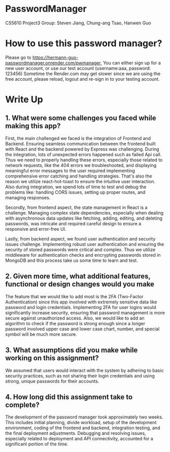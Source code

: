 # PasswordManager
CS5610 Project3
Group: Steven Jiang, Chung-ang Tsao, Hanwen Guo

# How to use this password manager?
Please go to https://hermann-guo-passwordmanager.onrender.com/pwmanager,
You can either sign up for a new user account, or use our test account (username:aaa, password: 123456)
Sometime the Render.com may get slower since we are using the free account, please reload, logout and re-sign in to your testing account.

# Write Up

## 1. What were some challenges you faced while making this app?
First, the main challenged we faced is the integration of Frontend and Backend. Ensuring seamless communication between the frontend built with React and the backend powered by Express was challenging. During the integration, lots of unexpected errors happened such as failed Api call. Thus we need to properly handling these errors, especially those related to network requests, like the 404 errors we troubleshooted, and displaying meaningful error messages to the user required implementing comprehensive error catching and handling strategies. That's also the reason we utilize react-hot-toast to ensure the intuitive user interaction. Also during integration, we spend lots of time to test and debug the problems like: handling CORS issues, setting up proper routes, and managing responses.

Secondly, from frontend aspect, the state management in React is a challenge. Managing complex state dependencies, especially when dealing with asynchronous data updates like fetching, adding, editing, and deleting passwords, was intricate and required careful design to ensure a responsive and error-free UI.

Lastly, from backend  aspect, we found user authentication and security issues challenge. Implementing robust user authentication and ensuring the security of stored passwords were critical and complex. Thus we utilize middleware for authentication checks and encrypting passwords stored in MongoDB and this process take us some time to learn and test.

## 2. Given more time, what additional features, functional or design changes would you make
The feature that we would like to add most is the 2FA (Two-Factor Authentication) since this app involved with extremely sensitive data like password and login credentials. Implementing 2FA for user logins would significantly increase security, ensuring that password management is more secure against unauthorized access.
Also, we would like to add an algorithm to check if the password is strong enough since a longer password involved upper case and lower case chart, number, and special symbol will be much more secure.

## 3. What assumptions did you make while working on this assignment?
We assumed that users would interact with the system by adhering to basic security practices, such as not sharing their login credentials and using strong, unique passwords for their accounts.

## 4. How long did this assignment take to complete?
The development of the password manager took approximately two weeks. This includes initial planning, divide workload, setup of the development environment, coding of the frontend and backend, integration testing, and the final deployment adjustments. Debugging and resolving issues, especially related to deployment and API connectivity, accounted for a significant portion of the time.